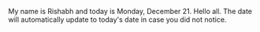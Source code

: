 My name is Rishabh and today is Monday, December 21. Hello all. The date will automatically update to today's date in case you did not notice.
